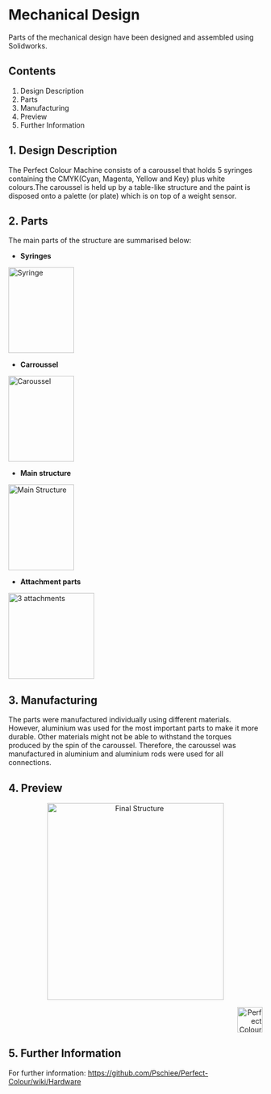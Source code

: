 # Mechanical Design

Parts of the mechanical design have been designed and assembled using Solidworks. 
	 
## Contents
 1. Design Description
 2. Parts
 3. Manufacturing
 4. Preview
 5. Further Information
 
 ##  1. Design Description
 The Perfect Colour Machine consists of a caroussel that holds 5 syringes containing the CMYK(Cyan, Magenta, Yellow and Key) plus white colours.The caroussel is held up by a table-like structure and the paint is disposed onto a palette (or plate) which is on top of a weight sensor.
 
 ## 2. Parts
 The main parts of the structure are summarised below:
 - **Syringes** 
  <p align="left">
 <img src="https://github.com/Pschiee/Perfect-Colour/blob/master/Hardware/Images/Syringe.JPG" 
	 title="Syringe" width="130" height="170" ></a></p>

- **Carroussel** 
  <p align="left">
 <img src="https://github.com/Pschiee/Perfect-Colour/blob/master/Hardware/Images/Carousel%20assembly.JPG" 
	 title="Caroussel" width="130" height="170" ></a></p>
 
 - **Main structure**
 <p align="left">
 <img src="https://github.com/Pschiee/Perfect-Colour/blob/master/Hardware/Images/Main%20Structure%20Table.JPG" 
	 title="Main Structure" width="130" height="170" ></a></p>

- **Attachment parts** 
  <p align="left">
 <img src="https://github.com/Pschiee/Perfect-Colour/blob/master/Hardware/Images/3%20Attachments%20together.JPG" 
	 title="3 attachments" width="170" height="170" ></a></p>
 
 ## 3. Manufacturing
 
 The parts were manufactured individually using different materials. However, aluminium was used for the most important parts to make it more durable. Other materials might not be able to withstand the torques produced by the spin of the caroussel. Therefore, the caroussel was manufactured in aluminium and aluminium rods were used for all connections.
 
 ## 4. Preview
 <p align="center">
 <img src="https://github.com/Pschiee/Perfect-Colour/blob/master/Hardware/Images/Final%20Structure%20nice%20angle.JPG" 
	 title="Final Structure" width="350" height="390" ></a></p>

 <p align="right">
 <img src="https://github.com/Perfect-Colour/Perfect-Colour/blob/master/Perfect_Colour_Logo_01.png" 
	 title="Perfect Colour" width="50" height="50" ></a></p>
      
## 5. Further Information
For further information:
https://github.com/Pschiee/Perfect-Colour/wiki/Hardware

